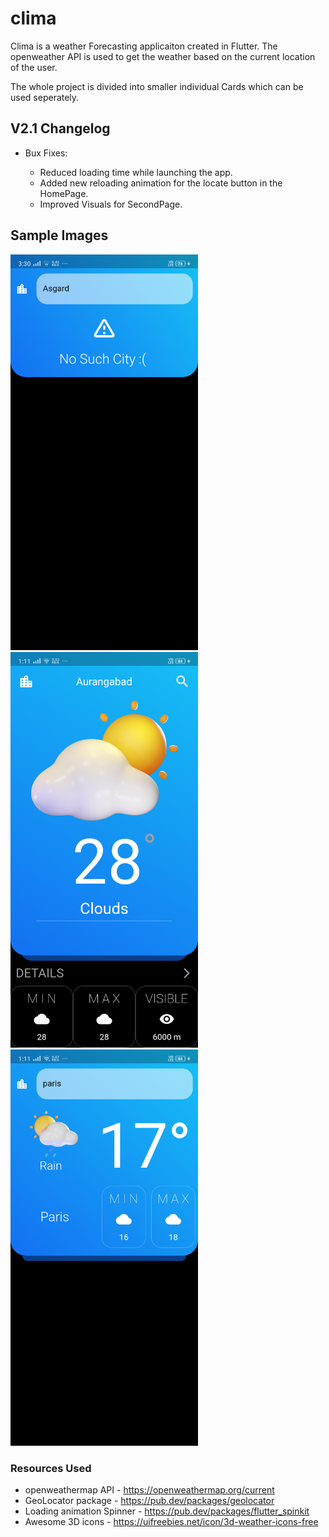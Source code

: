 # clima

Clima is a weather Forecasting applicaiton created in Flutter. The openweather API is used to get the weather based on the current location of the user. 

  The whole project is divided into smaller individual Cards which can be used seperately. 



## V2.1 Changelog 
 - Bux Fixes:
  
   - Reduced loading time while launching the app.
   - Added new reloading animation for the locate button in the HomePage.
   - Improved Visuals for SecondPage. 

## Sample Images 
  
  <img src="https://github.com/pranav-kale-01/Flutter/blob/master/clima/samples/Screenshot_1.png" width="300"> <img src="https://github.com/pranav-kale-01/Flutter/blob/master/clima/samples/Screenshot_2.png" width="300"> <img src="https://github.com/pranav-kale-01/Flutter/blob/master/clima/samples/Screenshot_3.png" width="300">



### Resources Used

  * openweathermap API - https://openweathermap.org/current
  * GeoLocator package - https://pub.dev/packages/geolocator
  * Loading animation Spinner - https://pub.dev/packages/flutter_spinkit
  * Awesome 3D icons - https://uifreebies.net/icon/3d-weather-icons-free
